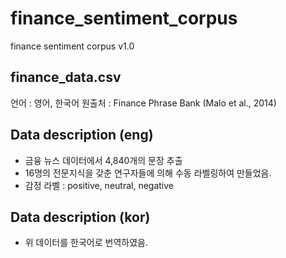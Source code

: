 # finance_sentiment_corpus
finance sentiment corpus v1.0

finance_data.csv
---
언어 : 영어, 한국어
원출처 : Finance Phrase Bank (Malo et al., 2014)

Data description (eng)
---
- 금융 뉴스 데이터에서 4,840개의 문장 추출
- 16명의 전문지식을 갖춘 연구자들에 의해 수동 라벨링하여 만들었음.
- 감정 라벨 : positive, neutral, negative

Data description (kor)
---
- 위 데이터를 한국어로 번역하였음.
